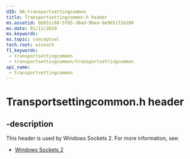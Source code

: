 ```yaml
---
UID: NA:transportsettingcommon
title: Transportsettingcommon.h header
ms.assetid: bbb51c68-5f03-30ad-9bea-9e9651f26109
ms.date: 01/11/2019
ms.keywords: 
ms.topic: conceptual
tech.root: winsock
f1_keywords:
 - transportsettingcommon
 - transportsettingcommon/transportsettingcommon
api_name:
 - transportsettingcommon
---
```


# Transportsettingcommon.h header


## -description

This header is used by Windows Sockets 2. For more information, see:

- [Windows Sockets 2](../_winsock/index.md)

